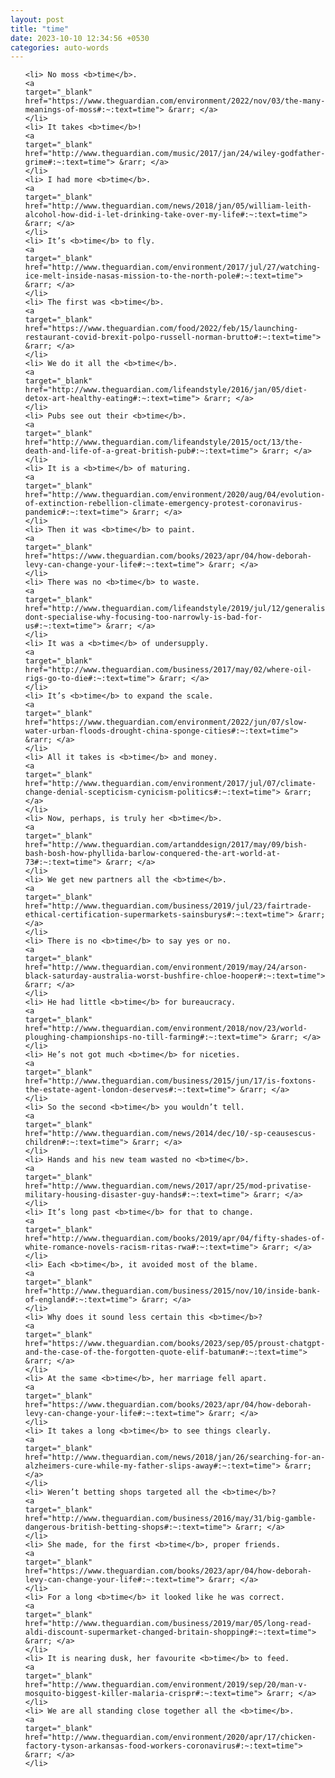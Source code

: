 ```yaml
---
layout: post
title: "time"
date: 2023-10-10 12:34:56 +0530
categories: auto-words
---
```

<ol>

    <li> No moss <b>time</b>.
    <a 
    target="_blank" 
    href="https://www.theguardian.com/environment/2022/nov/03/the-many-meanings-of-moss#:~:text=time"> &rarr; </a>
    </li>
    <li> It takes <b>time</b>!
    <a 
    target="_blank" 
    href="http://www.theguardian.com/music/2017/jan/24/wiley-godfather-grime#:~:text=time"> &rarr; </a>
    </li>
    <li> I had more <b>time</b>.
    <a 
    target="_blank" 
    href="http://www.theguardian.com/news/2018/jan/05/william-leith-alcohol-how-did-i-let-drinking-take-over-my-life#:~:text=time"> &rarr; </a>
    </li>
    <li> It’s <b>time</b> to fly.
    <a 
    target="_blank" 
    href="http://www.theguardian.com/environment/2017/jul/27/watching-ice-melt-inside-nasas-mission-to-the-north-pole#:~:text=time"> &rarr; </a>
    </li>
    <li> The first was <b>time</b>.
    <a 
    target="_blank" 
    href="https://www.theguardian.com/food/2022/feb/15/launching-restaurant-covid-brexit-polpo-russell-norman-brutto#:~:text=time"> &rarr; </a>
    </li>
    <li> We do it all the <b>time</b>.
    <a 
    target="_blank" 
    href="http://www.theguardian.com/lifeandstyle/2016/jan/05/diet-detox-art-healthy-eating#:~:text=time"> &rarr; </a>
    </li>
    <li> Pubs see out their <b>time</b>.
    <a 
    target="_blank" 
    href="http://www.theguardian.com/lifeandstyle/2015/oct/13/the-death-and-life-of-a-great-british-pub#:~:text=time"> &rarr; </a>
    </li>
    <li> It is a <b>time</b> of maturing.
    <a 
    target="_blank" 
    href="http://www.theguardian.com/environment/2020/aug/04/evolution-of-extinction-rebellion-climate-emergency-protest-coronavirus-pandemic#:~:text=time"> &rarr; </a>
    </li>
    <li> Then it was <b>time</b> to paint.
    <a 
    target="_blank" 
    href="https://www.theguardian.com/books/2023/apr/04/how-deborah-levy-can-change-your-life#:~:text=time"> &rarr; </a>
    </li>
    <li> There was no <b>time</b> to waste.
    <a 
    target="_blank" 
    href="http://www.theguardian.com/lifeandstyle/2019/jul/12/generalise-dont-specialise-why-focusing-too-narrowly-is-bad-for-us#:~:text=time"> &rarr; </a>
    </li>
    <li> It was a <b>time</b> of undersupply.
    <a 
    target="_blank" 
    href="http://www.theguardian.com/business/2017/may/02/where-oil-rigs-go-to-die#:~:text=time"> &rarr; </a>
    </li>
    <li> It’s <b>time</b> to expand the scale.
    <a 
    target="_blank" 
    href="https://www.theguardian.com/environment/2022/jun/07/slow-water-urban-floods-drought-china-sponge-cities#:~:text=time"> &rarr; </a>
    </li>
    <li> All it takes is <b>time</b> and money.
    <a 
    target="_blank" 
    href="http://www.theguardian.com/environment/2017/jul/07/climate-change-denial-scepticism-cynicism-politics#:~:text=time"> &rarr; </a>
    </li>
    <li> Now, perhaps, is truly her <b>time</b>.
    <a 
    target="_blank" 
    href="http://www.theguardian.com/artanddesign/2017/may/09/bish-bash-bosh-how-phyllida-barlow-conquered-the-art-world-at-73#:~:text=time"> &rarr; </a>
    </li>
    <li> We get new partners all the <b>time</b>.
    <a 
    target="_blank" 
    href="http://www.theguardian.com/business/2019/jul/23/fairtrade-ethical-certification-supermarkets-sainsburys#:~:text=time"> &rarr; </a>
    </li>
    <li> There is no <b>time</b> to say yes or no.
    <a 
    target="_blank" 
    href="http://www.theguardian.com/environment/2019/may/24/arson-black-saturday-australia-worst-bushfire-chloe-hooper#:~:text=time"> &rarr; </a>
    </li>
    <li> He had little <b>time</b> for bureaucracy.
    <a 
    target="_blank" 
    href="http://www.theguardian.com/environment/2018/nov/23/world-ploughing-championships-no-till-farming#:~:text=time"> &rarr; </a>
    </li>
    <li> He’s not got much <b>time</b> for niceties.
    <a 
    target="_blank" 
    href="http://www.theguardian.com/business/2015/jun/17/is-foxtons-the-estate-agent-london-deserves#:~:text=time"> &rarr; </a>
    </li>
    <li> So the second <b>time</b> you wouldn’t tell.
    <a 
    target="_blank" 
    href="http://www.theguardian.com/news/2014/dec/10/-sp-ceausescus-children#:~:text=time"> &rarr; </a>
    </li>
    <li> Hands and his new team wasted no <b>time</b>.
    <a 
    target="_blank" 
    href="http://www.theguardian.com/news/2017/apr/25/mod-privatise-military-housing-disaster-guy-hands#:~:text=time"> &rarr; </a>
    </li>
    <li> It’s long past <b>time</b> for that to change.
    <a 
    target="_blank" 
    href="http://www.theguardian.com/books/2019/apr/04/fifty-shades-of-white-romance-novels-racism-ritas-rwa#:~:text=time"> &rarr; </a>
    </li>
    <li> Each <b>time</b>, it avoided most of the blame.
    <a 
    target="_blank" 
    href="http://www.theguardian.com/business/2015/nov/10/inside-bank-of-england#:~:text=time"> &rarr; </a>
    </li>
    <li> Why does it sound less certain this <b>time</b>?
    <a 
    target="_blank" 
    href="https://www.theguardian.com/books/2023/sep/05/proust-chatgpt-and-the-case-of-the-forgotten-quote-elif-batuman#:~:text=time"> &rarr; </a>
    </li>
    <li> At the same <b>time</b>, her marriage fell apart.
    <a 
    target="_blank" 
    href="https://www.theguardian.com/books/2023/apr/04/how-deborah-levy-can-change-your-life#:~:text=time"> &rarr; </a>
    </li>
    <li> It takes a long <b>time</b> to see things clearly.
    <a 
    target="_blank" 
    href="http://www.theguardian.com/news/2018/jan/26/searching-for-an-alzheimers-cure-while-my-father-slips-away#:~:text=time"> &rarr; </a>
    </li>
    <li> Weren’t betting shops targeted all the <b>time</b>?
    <a 
    target="_blank" 
    href="http://www.theguardian.com/business/2016/may/31/big-gamble-dangerous-british-betting-shops#:~:text=time"> &rarr; </a>
    </li>
    <li> She made, for the first <b>time</b>, proper friends.
    <a 
    target="_blank" 
    href="https://www.theguardian.com/books/2023/apr/04/how-deborah-levy-can-change-your-life#:~:text=time"> &rarr; </a>
    </li>
    <li> For a long <b>time</b> it looked like he was correct.
    <a 
    target="_blank" 
    href="http://www.theguardian.com/business/2019/mar/05/long-read-aldi-discount-supermarket-changed-britain-shopping#:~:text=time"> &rarr; </a>
    </li>
    <li> It is nearing dusk, her favourite <b>time</b> to feed.
    <a 
    target="_blank" 
    href="http://www.theguardian.com/environment/2019/sep/20/man-v-mosquito-biggest-killer-malaria-crispr#:~:text=time"> &rarr; </a>
    </li>
    <li> We are all standing close together all the <b>time</b>.
    <a 
    target="_blank" 
    href="http://www.theguardian.com/environment/2020/apr/17/chicken-factory-tyson-arkansas-food-workers-coronavirus#:~:text=time"> &rarr; </a>
    </li>